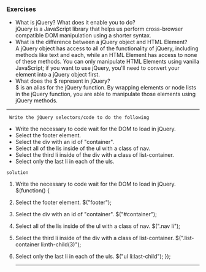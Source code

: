  ### Exercises

* What is jQuery? What does it enable you to do? <br>
jQuery is a JavaScript library that helps us perform cross-browser compatible DOM manipulation using a shorter syntax.<br>
* What is the difference between a jQuery object and HTML Element? <br>
A jQuery object has access to all of the functionality of jQuery, including methods like text and each, while an HTML Element has access to none of these methods. You can only manipulate HTML Elements using vanilla JavaScript; if you want to use jQuery, you'll need to convert your element into a jQuery object first. <br>
* What does the $ represent in jQuery? <br>
$ is an alias for the jQuery function. By wrapping elements or node lists in the jQuery function, you are able to manipulate those elements using jQuery methods.

<hr>

`` Write the jQuery selectors/code to do the following``<br>

* Write the necessary to code wait for the DOM to load in jQuery.<br>
* Select the footer element.<br>
* Select the div with an id of "container".<br>
* Select all of the lis inside of the ul with a class of nav.<br>
* Select the third li inside of the div with a class of list-container.<br>
* Select only the last li in each of the uls.<br>

``solution``

 1. Write the necessary to code wait for the DOM to load in jQuery.
    $(function() {
2. Select the footer element.
        $("footer");

 3. Select the div with an id of "container".
        $("#container");

 4. Select all of the lis inside of the ul with a class of nav.
        $(".nav li");

 5. Select the third li inside of the div with a class of list-container.
        $(".list-container li:nth-child(3)");

 6. Select only the last li in each of the uls.
        $("ul li:last-child");
    });

    <hr>